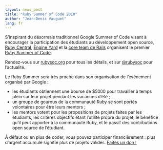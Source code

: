 ```yaml
---
layout: news_post
title: "Ruby Summer of Code 2010"
author: "Jean-Denis Vauguet"
lang: fr
---
```


S’inspirant du désormais traditionnel Google Summer of Code visant à
encourager la participation des étudiants au développement open source,
[Ruby Central][1], [Engine Yard][2] et la [core team de Rails][3]
organisent le premier [Ruby Summer of Code][4].

Rendez-vous sur [rubysoc.org][4] pour tous les détails, et sur
[@rubysoc][5] pour l’actualité.

Le Ruby Summer sera très proche dans son organisation de l’évènement organisé par Google :

* les étudiants obtiennent une bourse de $5000 pour travailler à temps
  plein sur leur projet pendant les vacances d’été ;
* un groupe de gourous de la communauté Ruby se sont portés volontaires
  pour être leurs mentors ;
* les mentors votent pour les propositions de projets faites par les
  étudiants, les critères objectifs étant l’utilité propre du projet, le
  bénéfice qu’il peut apporter à la communauté Ruby, et le passif des
  contributions open source de l’étudiant.

À défaut ou en plus de coder, vous pouvez participer financièrement :
plus d’argent accumulé signifie plus de projets validés. [Faites un don
!][4]



[1]: http://rubycentral.org/
[2]: http://www.engineyard.com/blog/2010/ruby-summer-of-code-is-here/
[3]: http://weblog.rubyonrails.org/2010/3/24/ruby-summer-of-code
[4]: http://rubysoc.org/
[5]: http://twitter.com/rubysoc
